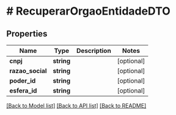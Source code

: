 # # RecuperarOrgaoEntidadeDTO

## Properties

Name | Type | Description | Notes
------------ | ------------- | ------------- | -------------
**cnpj** | **string** |  | [optional]
**razao_social** | **string** |  | [optional]
**poder_id** | **string** |  | [optional]
**esfera_id** | **string** |  | [optional]

[[Back to Model list]](../../README.md#models) [[Back to API list]](../../README.md#endpoints) [[Back to README]](../../README.md)
